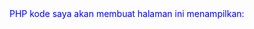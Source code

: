 <html>
<head>
<title> Contoh Halaman PHP </title>
</head>
<body>
<font color="blue">PHP kode saya akan membuat halaman ini menampilkan:</font>
<p>
<?php
print ("Anda berada di situs Prothelon!");
?>
</body>
</html>
